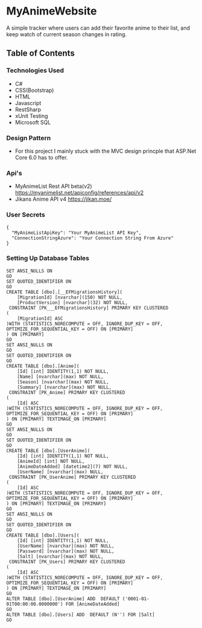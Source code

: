 # MyAnimeWebsite
A simple tracker where users can add their favorite anime to their list, and keep watch of current season changes in rating.

## Table of Contents
### Technologies Used
* C#
* CSS(Bootstrap)
* HTML
* Javascript
* RestSharp
* xUnit Testing
* Microsoft SQL

### Design Pattern
* For this project I mainly stuck with the MVC design princple that ASP.Net Core 6.0 has to offer.

### Api's
* MyAnimeList Rest API beta(v2) https://myanimelist.net/apiconfig/references/api/v2
* Jikans Anime API v4 https://jikan.moe/

### User Secrets 
```
{
  "MyAnimeListApiKey": "Your MyAnimeList API Key",
  "ConnectionStringAzure": "Your Connection String From Azure"
}
```
### Setting Up Database Tables
```
SET ANSI_NULLS ON
GO
SET QUOTED_IDENTIFIER ON
GO
CREATE TABLE [dbo].[__EFMigrationsHistory](
	[MigrationId] [nvarchar](150) NOT NULL,
	[ProductVersion] [nvarchar](32) NOT NULL,
 CONSTRAINT [PK___EFMigrationsHistory] PRIMARY KEY CLUSTERED 
(
	[MigrationId] ASC
)WITH (STATISTICS_NORECOMPUTE = OFF, IGNORE_DUP_KEY = OFF, OPTIMIZE_FOR_SEQUENTIAL_KEY = OFF) ON [PRIMARY]
) ON [PRIMARY]
GO
SET ANSI_NULLS ON
GO
SET QUOTED_IDENTIFIER ON
GO
CREATE TABLE [dbo].[Anime](
	[Id] [int] IDENTITY(1,1) NOT NULL,
	[Name] [nvarchar](max) NOT NULL,
	[Season] [nvarchar](max) NOT NULL,
	[Summary] [nvarchar](max) NOT NULL,
 CONSTRAINT [PK_Anime] PRIMARY KEY CLUSTERED 
(
	[Id] ASC
)WITH (STATISTICS_NORECOMPUTE = OFF, IGNORE_DUP_KEY = OFF, OPTIMIZE_FOR_SEQUENTIAL_KEY = OFF) ON [PRIMARY]
) ON [PRIMARY] TEXTIMAGE_ON [PRIMARY]
GO
SET ANSI_NULLS ON
GO
SET QUOTED_IDENTIFIER ON
GO
CREATE TABLE [dbo].[UserAnime](
	[Id] [int] IDENTITY(1,1) NOT NULL,
	[AnimeId] [int] NOT NULL,
	[AnimeDateAdded] [datetime2](7) NOT NULL,
	[UserName] [nvarchar](max) NULL,
 CONSTRAINT [PK_UserAnime] PRIMARY KEY CLUSTERED 
(
	[Id] ASC
)WITH (STATISTICS_NORECOMPUTE = OFF, IGNORE_DUP_KEY = OFF, OPTIMIZE_FOR_SEQUENTIAL_KEY = OFF) ON [PRIMARY]
) ON [PRIMARY] TEXTIMAGE_ON [PRIMARY]
GO
SET ANSI_NULLS ON
GO
SET QUOTED_IDENTIFIER ON
GO
CREATE TABLE [dbo].[Users](
	[Id] [int] IDENTITY(1,1) NOT NULL,
	[UserName] [nvarchar](max) NOT NULL,
	[Password] [nvarchar](max) NOT NULL,
	[Salt] [nvarchar](max) NOT NULL,
 CONSTRAINT [PK_Users] PRIMARY KEY CLUSTERED 
(
	[Id] ASC
)WITH (STATISTICS_NORECOMPUTE = OFF, IGNORE_DUP_KEY = OFF, OPTIMIZE_FOR_SEQUENTIAL_KEY = OFF) ON [PRIMARY]
) ON [PRIMARY] TEXTIMAGE_ON [PRIMARY]
GO
ALTER TABLE [dbo].[UserAnime] ADD  DEFAULT ('0001-01-01T00:00:00.0000000') FOR [AnimeDateAdded]
GO
ALTER TABLE [dbo].[Users] ADD  DEFAULT (N'') FOR [Salt]
GO
```


